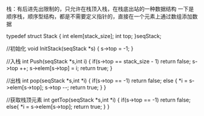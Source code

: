 栈：有后进先出限制的，只允许在栈顶入栈，在栈底出站的一种数据结构
一下是顺序栈，顺序型结构，都是不需要定义指针的，直接在一个元素上通过数组添加数据


typedef struct Stack
{
int elem[stack_size];
int top;
}seqStack;

//初始化
void InitStack(seqStack *s)
{
s->top = -1;
}

//入栈
int Push(seqStack *s,int i)
{
if(s->top == stack_size - 1) return false;
s->top ++;
s->elem[s->top] = i;
return true;
}

//出栈
int pop(seqStack *s,int *i)
{
if(s->top == -1)
return false;
else
{
*i = s->elem[s->top];
s->top --;
return true;
}
}

//获取栈顶元素
int getTop(seqStack *s,int *i)
{
if(s->top == -1)
return false;
else{
*i = s->elem[s->top];
return true;
}
}